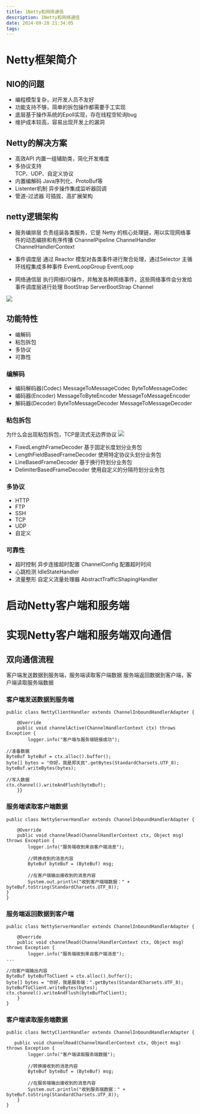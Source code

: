 ```yaml
---
title: 1Netty和网络通信
description: 1Netty和网络通信
date: 2024-09-28 21:34:05
tags:
---
```


# Netty框架简介
## NIO的问题
- 编程模型复杂，对开发人员不友好
- 功能支持不够，简单的拆包操作都需要手工实现
- 底层基于操作系统的Epoll实现，存在线程空轮询bug
- 维护成本较高，容易出现开发上的漏洞
## Netty的解决方案
- 高效API 
内置一组辅助类，简化开发难度
- 多协议支持  
TCP、UDP、自定义协议
- 内置编解码
Java序列化、ProtoBuf等
- Listenter机制
异步操作集成监听器回调
- 管道-过滤器
可插拔、高扩展架构


## netty逻辑架构
- 服务编排层
负责组装各类服务，它是 Netty 的核心处理链，用以实现网络事件的动态编排和有序传播
ChannelPipeline
ChannelHandler
ChannelHandlerContext

- 事件调度层
通过 Reactor 模型对各类事件进行聚合处理，通过Selector 主循环线程集成多种事件
EventLoopGroup
EventLoop

- 网络通信层
执行网络I/O操作，并触发各种网络事件，这些网络事件会分发给事件调度层进行处理
BootStrap
ServerBootStrap
Channel

![](1-Netty-逻辑架构.png)

## 功能特性
- 编解码
- 粘包拆包
- 多协议
- 可靠性

### 编解码
- 编码解码器(Codec)
MessageToMessageCodec
ByteToMessageCodec
- 编码器(Encoder)
MessageToByteEncoder
MessageToMessageEncoder
- 解码器(Decoder)
ByteToMessageDecoder
MessageToMessageDecoder
### 粘包拆包
为什么会出现粘包拆包，TCP是流式无边界协议
![](1-Netty-粘包拆包.png)
- FixedLengthFrameDecoder
基于固定长度划分业务包
- LengthFieldBasedFrameDecoder
使用特定协议头划分业务包
- LineBasedFrameDecoder
基于换行符划分业务包
- DelimiterBasedFrameDecoder
使用自定义的分隔符划分业务包

### 多协议
- HTTP
- FTP
- SSH
- TCP
- UDP
- 自定义

### 可靠性
- 超时控制
异步连接超时配置 ChannelConfig 配置超时时间
- 心跳检测
IdleStateHandler
- 流量整形
自定义流量处理器 AbstractTrafficShapingHandler 


# 启动Netty客户端和服务端

# 实现Netty客户端和服务端双向通信

## 双向通信流程
客户端发送数据到服务端，服务端读取客户端数据
服务端返回数据到客户端，客户端读取服务端数据

### 客户端发送数据到服务端
```
public class NettyClientHandler extends ChannelInboundHandlerAdapter {

    @Override
    public void channelActive(ChannelHandlerContext ctx) throws Exception {
        logger.info("客户端与服务端链接成功");

//准备数据
ByteBuf byteBuf = ctx.alloc().buffer();
byte[] bytes = "你好，我是郑天民".getBytes(StandardCharsets.UTF_8);
byteBuf.writeBytes(bytes);

//写入数据
ctx.channel().writeAndFlush(byteBuf);
    }}
```

### 服务端读取客户端数据
```
public class NettyServerHandler extends ChannelInboundHandlerAdapter {

    @Override
    public void channelRead(ChannelHandlerContext ctx, Object msg) throws Exception {
        logger.info("服务端收到来自客户端消息");

        //转换收到的消息内容
        ByteBuf byteBuf = (ByteBuf) msg;

        //在客户端输出接收到的消息内容
        System.out.println("收到客户端端数据：" + byteBuf.toString(StandardCharsets.UTF_8));
}
}
```

### 服务端返回数据到客户端
```
public class NettyServerHandler extends ChannelInboundHandlerAdapter {

    @Override
    public void channelRead(ChannelHandlerContext ctx, Object msg) throws Exception {
        logger.info("服务端收到来自客户端消息");
...

//向客户端输出内容        
ByteBuf byteBufToClient = ctx.alloc().buffer();
byte[] bytes = "你好，我是服务端：".getBytes(StandardCharsets.UTF_8);
byteBufToClient.writeBytes(bytes);
ctx.channel().writeAndFlush(byteBufToClient);
    }
}
```


### 客户端读取服务端数据
```
public class NettyClientHandler extends ChannelInboundHandlerAdapter {

   public void channelRead(ChannelHandlerContext ctx, Object msg) throws Exception {
        logger.info("客户端读取服务端数据");

        //转换接收到的消息内容
        ByteBuf byteBuf = (ByteBuf) msg;

        //在服务端输出接收到的消息内容
        System.out.println("收到服务端数据：" + byteBuf.toString(StandardCharsets.UTF_8));
    }
}
```





